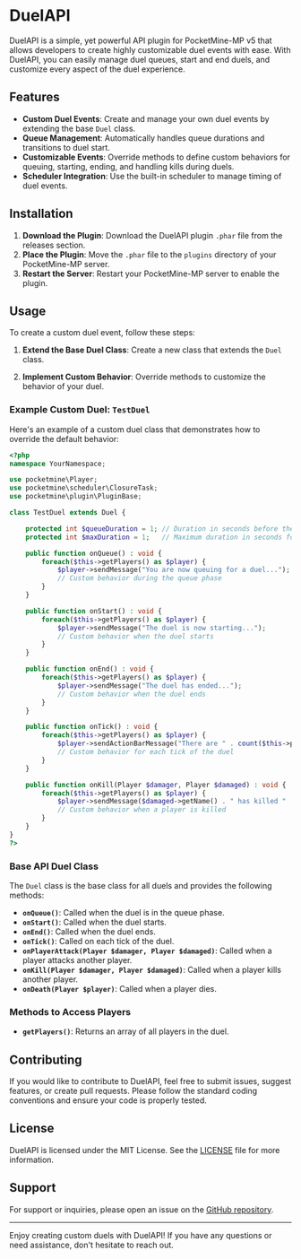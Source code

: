 # DuelAPI

DuelAPI is a simple, yet powerful API plugin for PocketMine-MP v5 that allows developers to create highly customizable duel events with ease. With DuelAPI, you can easily manage duel queues, start and end duels, and customize every aspect of the duel experience.

## Features

- **Custom Duel Events**: Create and manage your own duel events by extending the base `Duel` class.
- **Queue Management**: Automatically handles queue durations and transitions to duel start.
- **Customizable Events**: Override methods to define custom behaviors for queuing, starting, ending, and handling kills during duels.
- **Scheduler Integration**: Use the built-in scheduler to manage timing of duel events.

## Installation

1. **Download the Plugin**: Download the DuelAPI plugin `.phar` file from the releases section.
2. **Place the Plugin**: Move the `.phar` file to the `plugins` directory of your PocketMine-MP server.
3. **Restart the Server**: Restart your PocketMine-MP server to enable the plugin.

## Usage

To create a custom duel event, follow these steps:

1. **Extend the Base Duel Class**: Create a new class that extends the `Duel` class.

2. **Implement Custom Behavior**: Override methods to customize the behavior of your duel.

### Example Custom Duel: `TestDuel`

Here's an example of a custom duel class that demonstrates how to override the default behavior:

```php
<?php
namespace YourNamespace;

use pocketmine\Player;
use pocketmine\scheduler\ClosureTask;
use pocketmine\plugin\PluginBase;

class TestDuel extends Duel {

    protected int $queueDuration = 1; // Duration in seconds before the duel starts
    protected int $maxDuration = 1;   // Maximum duration in seconds for the duel

    public function onQueue() : void {
        foreach($this->getPlayers() as $player) {
            $player->sendMessage("You are now queuing for a duel...");
            // Custom behavior during the queue phase
        }
    }

    public function onStart() : void {
        foreach($this->getPlayers() as $player) {
            $player->sendMessage("The duel is now starting...");
            // Custom behavior when the duel starts
        }
    }

    public function onEnd() : void {
        foreach($this->getPlayers() as $player) {
            $player->sendMessage("The duel has ended...");
            // Custom behavior when the duel ends
        }
    }

    public function onTick() : void {
        foreach($this->getPlayers() as $player) {
            $player->sendActionBarMessage("There are " . count($this->players) . " remaining...");
            // Custom behavior for each tick of the duel
        }
    }

    public function onKill(Player $damager, Player $damaged) : void {
        foreach($this->getPlayers() as $player) {
            $player->sendMessage($damaged->getName() . " has killed " . $damager->getName() . ".");
            // Custom behavior when a player is killed
        }
    }
}
?>
```

### Base API Duel Class

The `Duel` class is the base class for all duels and provides the following methods:

- **`onQueue()`**: Called when the duel is in the queue phase.
- **`onStart()`**: Called when the duel starts.
- **`onEnd()`**: Called when the duel ends.
- **`onTick()`**: Called on each tick of the duel.
- **`onPlayerAttack(Player $damager, Player $damaged)`**: Called when a player attacks another player.
- **`onKill(Player $damager, Player $damaged)`**: Called when a player kills another player.
- **`onDeath(Player $player)`**: Called when a player dies.

### Methods to Access Players

- **`getPlayers()`**: Returns an array of all players in the duel.

## Contributing

If you would like to contribute to DuelAPI, feel free to submit issues, suggest features, or create pull requests. Please follow the standard coding conventions and ensure your code is properly tested.

## License

DuelAPI is licensed under the MIT License. See the [LICENSE](https://github.com/ZyloxDeveloper/DuelAPI/blob/main/LICENCE) file for more information.

## Support

For support or inquiries, please open an issue on the [GitHub repository](https://github.com/ZyloxDeveloper/DuelAPI).

---

Enjoy creating custom duels with DuelAPI! If you have any questions or need assistance, don't hesitate to reach out.
